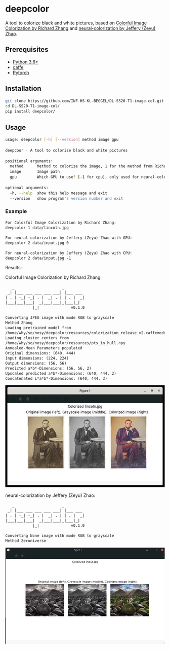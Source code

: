 # deepcolor

A tool to colorize black and white pictures, based on [Colorful Image Colorization by Richard Zhang](https://github.com/richzhang/colorization) and [neural-colorization by Jeffery (Zeyu) Zhao](https://github.com/zeruniverse/neural-colorization).

## Prerequisites

- [Python 3.6+](https://www.python.org/)
- [caffe](https://caffe.berkeleyvision.org/installation.html)
- [Pytorch](https://pytorch.org/)

## Installation

```bash
git clone https://github.com/INF-HS-KL-BEGGEL/DL-SS20-T1-image-col.git
cd DL-SS20-T1-image-col/
pip install deepcolor/
```

## Usage

```bash
usage: deepcolor [-h] [--version] method image gpu

deepcoor - A tool to colorize black and white pictures

positional arguments:
  method      Method to colorize the image, 1 for the method from Richard Zhang and 2 for the method of Jeffery (Zeyu) Zhao
  image       Image path
  gpu         Which GPU to use? [-1 for cpu], only used for neural-colorization by Jeffery (Zeyu) Zhao (can be left empty for Colorful Image Colorization by Richard Zhang)

optional arguments:
  -h, --help  show this help message and exit
  --version   show program's version number and exit
```

### Example

```
For Colorful Image Colorization by Richard Zhang:
deepcolor 1 data/lincoln.jpg

For neural-colorization by Jeffery (Zeyu) Zhao with GPU:
deepcolor 2 data/input.jpg 0

For neural-colorization by Jeffery (Zeyu) Zhao with CPU:
deepcolor 2 data/input.jpg -1
```

Results:

Colorful Image Colorization by Richard Zhang:
```
   _                     _ 
 _| |___ ___ ___ ___ ___| |___ ___ 
| . | -_| -_| . |  _| . | | . |  _|
|___|___|___|  _|___|___|_|___|_|
            |_|              v0.1.0

Converting JPEG image with mode RGB to grayscale
Method Zhang
Loading pretrained model from /home/why/so/nosy/deepcolor/resources/colorization_release_v2.caffemodel
Loading cluster centers from /home/why/so/nosy/deepcolor/resources/pts_in_hull.npy
Annealed-Mean Parameters populated
Original dimensions: (640, 444)
Input dimensions: (224, 224)
Output dimensions: (56, 56)
Predicted a*b*-Dimensions: (56, 56, 2)
Upscaled predicted a*b*-Dimensions: (640, 444, 2)
Concatenated L*a*b*-Dimensions: (640, 444, 3)
```
![lincoln](docs/images/result-example.jpg)

neural-colorization by Jeffery (Zeyu) Zhao:
```
   _                     _ 
 _| |___ ___ ___ ___ ___| |___ ___ 
| . | -_| -_| . |  _| . | | . |  _|
|___|___|___|  _|___|___|_|___|_|
            |_|              v0.1.0

Converting None image with mode RGB to grayscale
Method Zeruniverse

```
![stones](docs/images/result-example2.jpg)

